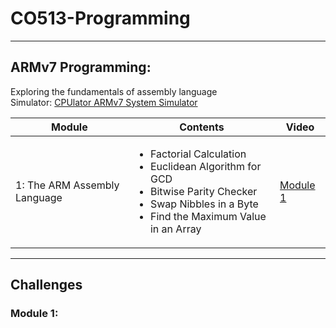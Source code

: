 # CO513-Programming
------
## ARMv7 Programming: <br/> 
Exploring the fundamentals of assembly language <br/>
Simulator: [CPUlator ARMv7 System Simulator](https://cpulator.01xz.net/?sys=arm-de1soc)

| Module               | Contents               | Video |
|------------------------|------------------------|-----|
| 1: The ARM Assembly Language | <ul><li>Factorial Calculation</li><li>Euclidean Algorithm for GCD</li><li>Bitwise Parity Checker</li><li>Swap Nibbles in a Byte</li><li>Find the Maximum Value in an Array </li></ul> | [Module 1](https://youtu.be/qEHheLznXWg) |

----
## Challenges <br/>
### Module 1: <br/>
